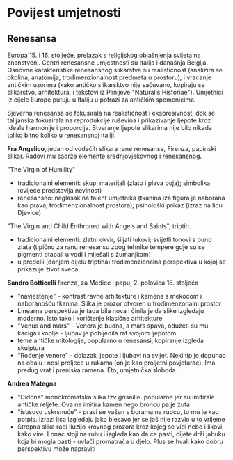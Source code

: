 # Povijest umjetnosti

## Renesansa

Europa 15. i 16. stoljeće, prelazak s religijskog objašnjenja svijeta na znanstveni. Centri renesansne umjestnosti su Italija i današnja Belgija. Osnovne karakteristike renesansnog slikarstva su realističnost (analizira se okolina, anatomija, trodimenzionalnost predmeta u prostoru), i vraćanje antičkim uzorima (kako antičko slikarsktvo nije sačuvano, kopiraju se slikarstvo, arhitektura, i tekstovi iz Plinijeve "Naturalis Historiae"). Umjetnici iz cijele Europe putuju u Italiju u potrazi za antičkim spomenicima.

Sjeverna renesansa se fokusirala na realističnost i ekspresivnost, dok se talijanska fokusirala na reprodukcije ruševina i prikazivanje ljepote kroz ideale harmonije i proporcija. Stvaranje ljepote slikarima nije bilo nikada toliko bitno koliko u renesansnoj Italiji.

**Fra Angelico**, jedan od vodećih slikara rane renesanse, Firenza, papinski slikar. Radovi mu sadrže elemente srednjovjekovnog i renesansnog.

"The Virgin of Humility"
- tradicionalni elementi: skupi materijali (zlato i plava boja); simbolika (cvijeće predstavlja nevinost)
- renesansno: naglasak na talent umjetnika (tkanina iza figura je naborana kao prava, trodimenzionalnost prostora); psihološki prikaz (izraz na licu Djevice)

"The Virgin and Child Enthroned with Angels and Saints", triptih.
- tradicionalni elementi: zlatni okvir, šiljati lukovi; svijetli tonovi s puno zlata (tipično za ranu renesansu zbog tehnike tempere gdje su se pigmenti otapali u vodi i miješali s žumanjkom)
- u predelli (donjem dijelu triptiha) trodimenzionalna perspektiva u kojoj se prikazuje život sveca.

**Sandro Botticelli** firenza, za Medice i papu, 2. polovica 15. stoljeća
- "navještenje" - kontrast ravne arhitekture i kamena s mekoćom i naboranošću tkanina. Slika je prozor otvoren u trodimenzonalni prostor
- Linearna perspektiva je tada bila nova i činila je da slike izgledaju moderno. Isto tako i korištenje klasične arhitekture
- "Venus and mars" - Venera je budna, a mars spava, oduzeti su mu kaciga i koplje - ljubav je pobijedila rat svojom ljepotom
- teme antičke mitologije, popularno u renesansi, kopiranje izgleda skulptura
- "Rođenje venere" - dolazak ljepote i ljubavi na svijet. Neki tip je dopuhao na obalu i nosi proljeće u rukama (on je kao proljetni povjetarac). Ima predug vrat i preniska ramena. Eto, umjetnička sloboda.

**Andrea Mategna**
- "Didona" monokromatska slika tzv grisaille. popularne jer su imitirale antičke reljefe. Ova ne imitira kamen nego broncu pa je žuta
- "isusovo uskrsnuće" - pravi se važan s borama na rupcu, to mu je kao potpis. Izrazi lica izgledaju jako blesavo jer se još nije razvio u to vrijeme
- Stropna slika radi iluzijo krovnog prozora kroz kojeg se vidi nebo i likovi kako vire. Lonac stoji na rubu i izgleda kao da će pasti, dijete drži jabuku koja bi mogla pasti - uvlači promatrača u djelo. Plus se hvali kako dobru perspektivu može napraviti
